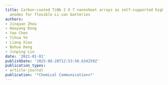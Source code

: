 ```yaml
---
title: Carbon-coated TiNb 2 O 7 nanosheet arrays as self-supported high mass-loading
  anodes for flexible Li-ion batteries
authors:
- Jinquan Zhou
- Haoyang Dong
- Yao Chen
- Yihua Ye
- Liang Xiao
- Bohua Deng
- Jinping Liu
date: '2021-01-01'
publishDate: '2025-08-28T12:53:50.634259Z'
publication_types:
- article-journal
publication: '*Chemical Communications*'
---
```

